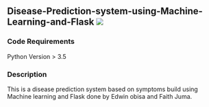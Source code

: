 ## Disease-Prediction-system-using-Machine-Learning-and-Flask [![](https://img.shields.io/github/license/sourcerer-io/hall-of-fame.svg?colorB=ff0000)](https://github.com/yaswanthpalaghat/Disease-Prediction-system-using-Machine-Learning-and-Flask/blob/master/LICENSE)  
### Code Requirements
Python Version > 3.5

### Description
This is a disease prediction system based on symptoms build using Machine learning and Flask done by Edwin obisa and Faith Juma.
```
